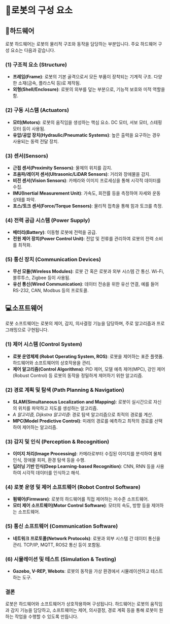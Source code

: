 # 🤖로봇의 구성 요소

## 🔌하드웨어

로봇 하드웨어는 로봇의 물리적 구조와 동작을 담당하는 부분입니다. 주요 하드웨어 구성 요소는 다음과 같습니다.

### (1) **구조적 요소 (Structure)**

- **프레임(Frame)**: 로봇의 기본 골격으로서 모든 부품이 장착되는 기계적 구조. 다양한 소재(금속, 플라스틱 등)로 제작됨.
- **외형(Shell/Enclosure)**: 로봇의 외부를 덮는 부분으로, 기능적 보호와 미적 역할을 함.

### (2) **구동 시스템 (Actuators)**

- **모터(Motors)**: 로봇의 움직임을 생성하는 핵심 요소. DC 모터, 서보 모터, 스테핑 모터 등이 사용됨.
- **유압/공압 장치(Hydraulic/Pneumatic Systems)**: 높은 출력을 요구하는 경우 사용되는 동력 전달 장치.

### (3) **센서(Sensors)**

- **근접 센서(Proximity Sensors)**: 물체의 위치를 감지.
- **초음파/레이저 센서(Ultrasonic/LiDAR Sensors)**: 거리와 장애물을 감지.
- **비전 센서(Vision Sensors)**: 카메라와 이미지 프로세싱을 통해 시각적 데이터를 수집.
- **IMU(Inertial Measurement Unit)**: 가속도, 회전률 등을 측정하여 자세와 운동 상태를 파악.
- **포스/토크 센서(Force/Torque Sensors)**: 물리적 접촉을 통해 힘과 토크를 측정.

### (4) **전력 공급 시스템 (Power Supply)**

- **배터리(Battery)**: 이동형 로봇에 전력을 공급.
- **전원 제어 장치(Power Control Unit)**: 전압 및 전류를 관리하여 로봇의 전력 소비를 최적화.

### (5) **통신 장치 (Communication Devices)**

- **무선 모듈(Wireless Modules)**: 로봇 간 혹은 로봇과 외부 시스템 간 통신. Wi-Fi, 블루투스, Zigbee 등이 사용됨.
- **유선 통신(Wired Communication)**: 데이터 전송을 위한 유선 연결, 예를 들어 RS-232, CAN, Modbus 등의 프로토콜.

## 💻소프트웨어

로봇 소프트웨어는 로봇의 제어, 감지, 의사결정 기능을 담당하며, 주로 알고리즘과 프로그래밍으로 구현됩니다.

### (1) **제어 시스템 (Control System)**

- **로봇 운영체제 (Robot Operating System, ROS)**: 로봇을 제어하는 표준 플랫폼. 하드웨어와 소프트웨어의 상호작용을 관리.
- **제어 알고리즘(Control Algorithms)**: PID 제어, 모델 예측 제어(MPC), 강인 제어(Robust Control) 등 로봇의 동작을 정밀하게 제어하기 위한 알고리즘.

### (2) **경로 계획 및 탐색 (Path Planning & Navigation)**

- **SLAM(Simultaneous Localization and Mapping)**: 로봇이 실시간으로 자신의 위치를 파악하고 지도를 생성하는 알고리즘.
- *A 알고리즘, Dijkstra 알고리즘*: 경로 탐색 알고리즘으로 최적의 경로를 계산.
- **MPC(Model Predictive Control)**: 미래의 경로를 예측하고 최적의 경로를 선택하여 제어하는 알고리즘.

### (3) **감지 및 인식 (Perception & Recognition)**

- **이미지 처리(Image Processing)**: 카메라로부터 수집된 이미지를 분석하여 물체 인식, 장애물 회피, 환경 탐색 등을 수행.
- **딥러닝 기반 인식(Deep Learning-based Recognition)**: CNN, RNN 등을 사용하여 시각적 데이터를 인식하고 해석.

### (4) **로봇 운영 및 제어 소프트웨어 (Robot Control Software)**

- **펌웨어(Firmware)**: 로봇의 하드웨어를 직접 제어하는 저수준 소프트웨어.
- **모터 제어 소프트웨어(Motor Control Software)**: 모터의 속도, 방향 등을 제어하는 소프트웨어.

### (5) **통신 소프트웨어 (Communication Software)**

- **네트워크 프로토콜(Network Protocols)**: 로봇과 외부 시스템 간 데이터 통신을 관리. TCP/IP, MQTT, ROS2 통신 등이 포함됨.

### (6) **시뮬레이션 및 테스트 (Simulation & Testing)**

- **Gazebo, V-REP, Webots**: 로봇의 동작을 가상 환경에서 시뮬레이션하고 테스트하는 도구.

### 결론

로봇은 하드웨어와 소프트웨어가 상호작용하며 구성됩니다. 하드웨어는 로봇의 움직임과 감지 기능을 담당하고, 소프트웨어는 제어, 의사결정, 경로 계획 등을 통해 로봇이 원하는 작업을 수행할 수 있도록 만듭니다.